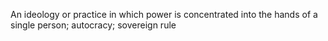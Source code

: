 An ideology or practice in which power is concentrated into the hands of a single person; autocracy; sovereign rule